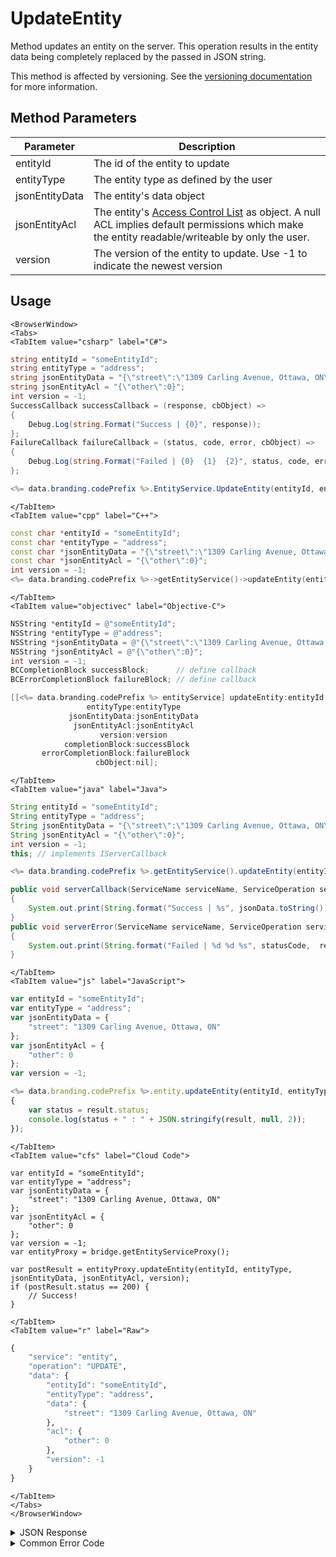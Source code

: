 # UpdateEntity

Method updates an entity on the server. This operation results in the entity data being completely replaced by the passed in JSON string.

This method is affected by versioning. See the [versioning documentation](/api/appendix/version) for more information.

<PartialServop service_name="entity" operation_name="UPDATE" />

## Method Parameters

| Parameter      | Description                                                                                                                                                        |
| -------------- | ------------------------------------------------------------------------------------------------------------------------------------------------------------------ |
| entityId       | The id of the entity to update                                                                                                                                     |
| entityType     | The entity type as defined by the user                                                                                                                             |
| jsonEntityData | The entity's data object                                                                                                                                           |
| jsonEntityAcl  | The entity's [Access Control List](/api/appendix/acl) as object. A null ACL implies default permissions which make the entity readable/writeable by only the user. |
| version        | The version of the entity to update. Use -1 to indicate the newest version                                                                                         |

## Usage

```mdx-code-block
<BrowserWindow>
<Tabs>
<TabItem value="csharp" label="C#">
```

```csharp
string entityId = "someEntityId";
string entityType = "address";
string jsonEntityData = "{\"street\":\"1309 Carling Avenue, Ottawa, ON\"}";
string jsonEntityAcl = "{\"other\":0}";
int version = -1;
SuccessCallback successCallback = (response, cbObject) =>
{
    Debug.Log(string.Format("Success | {0}", response));
};
FailureCallback failureCallback = (status, code, error, cbObject) =>
{
    Debug.Log(string.Format("Failed | {0}  {1}  {2}", status, code, error));
};

<%= data.branding.codePrefix %>.EntityService.UpdateEntity(entityId, entityType, jsonEntityData, jsonEntityAcl, version, successCallback, failureCallback);
```

```mdx-code-block
</TabItem>
<TabItem value="cpp" label="C++">
```

```cpp
const char *entityId = "someEntityId";
const char *entityType = "address";
const char *jsonEntityData = "{\"street\":\"1309 Carling Avenue, Ottawa, ON\"}";
const char *jsonEntityAcl = "{\"other\":0}";
int version = -1;
<%= data.branding.codePrefix %>->getEntityService()->updateEntity(entityId, entityType, jsonEntityData, jsonEntityAcl, version, this);
```

```mdx-code-block
</TabItem>
<TabItem value="objectivec" label="Objective-C">
```

```objectivec
NSString *entityId = @"someEntityId";
NSString *entityType = @"address";
NSString *jsonEntityData = @"{\"street\":\"1309 Carling Avenue, Ottawa, ON\"}";
NSString *jsonEntityAcl = @"{\"other\":0}";
int version = -1;
BCCompletionBlock successBlock;      // define callback
BCErrorCompletionBlock failureBlock; // define callback

[[<%= data.branding.codePrefix %> entityService] updateEntity:entityId
                 entityType:entityType
             jsonEntityData:jsonEntityData
              jsonEntityAcl:jsonEntityAcl
                    version:version
            completionBlock:successBlock
       errorCompletionBlock:failureBlock
                   cbObject:nil];
```

```mdx-code-block
</TabItem>
<TabItem value="java" label="Java">
```

```java
String entityId = "someEntityId";
String entityType = "address";
String jsonEntityData = "{\"street\":\"1309 Carling Avenue, Ottawa, ON\"}";
String jsonEntityAcl = "{\"other\":0}";
int version = -1;
this; // implements IServerCallback

<%= data.branding.codePrefix %>.getEntityService().updateEntity(entityId, entityType, jsonEntityData, jsonEntityAcl, version, this);

public void serverCallback(ServiceName serviceName, ServiceOperation serviceOperation, JSONObject jsonData)
{
    System.out.print(String.format("Success | %s", jsonData.toString()));
}
public void serverError(ServiceName serviceName, ServiceOperation serviceOperation, int statusCode, int reasonCode, String jsonError)
{
    System.out.print(String.format("Failed | %d %d %s", statusCode,  reasonCode, jsonError.toString()));
}
```

```mdx-code-block
</TabItem>
<TabItem value="js" label="JavaScript">
```

```javascript
var entityId = "someEntityId";
var entityType = "address";
var jsonEntityData = {
    "street": "1309 Carling Avenue, Ottawa, ON"
};
var jsonEntityAcl = {
    "other": 0
};
var version = -1;

<%= data.branding.codePrefix %>.entity.updateEntity(entityId, entityType, jsonEntityData, jsonEntityAcl, version, result =>
{
	var status = result.status;
	console.log(status + " : " + JSON.stringify(result, null, 2));
});
```

```mdx-code-block
</TabItem>
<TabItem value="cfs" label="Cloud Code">
```

```cfscript
var entityId = "someEntityId";
var entityType = "address";
var jsonEntityData = {
    "street": "1309 Carling Avenue, Ottawa, ON"
};
var jsonEntityAcl = {
    "other": 0
};
var version = -1;
var entityProxy = bridge.getEntityServiceProxy();

var postResult = entityProxy.updateEntity(entityId, entityType, jsonEntityData, jsonEntityAcl, version);
if (postResult.status == 200) {
    // Success!
}
```

```mdx-code-block
</TabItem>
<TabItem value="r" label="Raw">
```

```r
{
	"service": "entity",
	"operation": "UPDATE",
	"data": {
		"entityId": "someEntityId",
		"entityType": "address",
		"data": {
			"street": "1309 Carling Avenue, Ottawa, ON"
		},
		"acl": {
			"other": 0
		},
		"version": -1
	}
}
```

```mdx-code-block
</TabItem>
</Tabs>
</BrowserWindow>
```

<details>
<summary>JSON Response</summary>

```json
{
    "status": 200,
    "data": {
        "entityId": "113db68a-48ad-4fc9-9f44-5fd36fc6445f",
        "entityType": "person",
        "version": 1,
        "data": {
            "name": "john",
            "age": 30
        },
        "acl": {
            "other": 0
        },
        "createdAt": 1395943044322,
        "updatedAt": 1395943044322
    }
}
```

</details>

<details>
<summary>Common Error Code</summary>

### Status Codes

| Code  | Name          | Description                                                                              |
| ----- | ------------- | ---------------------------------------------------------------------------------------- |
| 40332 | UPDATE_FAILED | An update operation failed. Used for entities, global entities, and updates on the user. |

</details>
